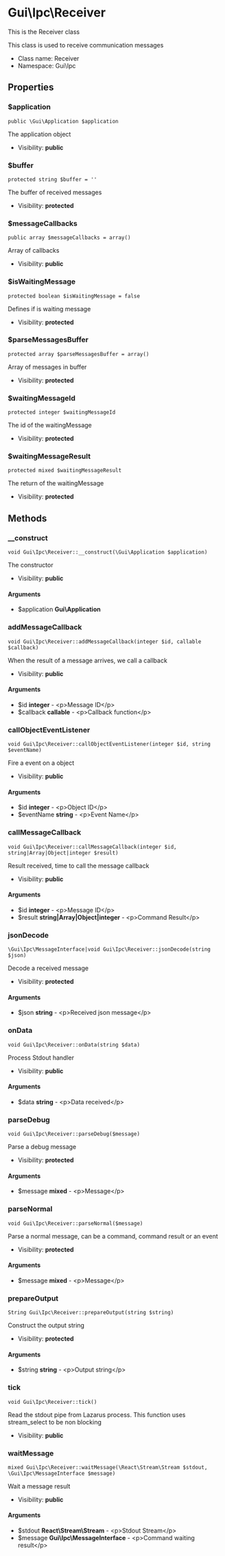 Gui\Ipc\Receiver
===============

This is the Receiver class

This class is used to receive communication messages


* Class name: Receiver
* Namespace: Gui\Ipc





Properties
----------


### $application

    public \Gui\Application $application

The application object



* Visibility: **public**


### $buffer

    protected string $buffer = ''

The buffer of received messages



* Visibility: **protected**


### $messageCallbacks

    public array $messageCallbacks = array()

Array of callbacks



* Visibility: **public**


### $isWaitingMessage

    protected boolean $isWaitingMessage = false

Defines if is waiting message



* Visibility: **protected**


### $parseMessagesBuffer

    protected array $parseMessagesBuffer = array()

Array of messages in buffer



* Visibility: **protected**


### $waitingMessageId

    protected integer $waitingMessageId

The id of the waitingMessage



* Visibility: **protected**


### $waitingMessageResult

    protected mixed $waitingMessageResult

The return of the waitingMessage



* Visibility: **protected**


Methods
-------


### __construct

    void Gui\Ipc\Receiver::__construct(\Gui\Application $application)

The constructor



* Visibility: **public**


#### Arguments
* $application **Gui\Application**



### addMessageCallback

    void Gui\Ipc\Receiver::addMessageCallback(integer $id, callable $callback)

When the result of a message arrives, we call a callback



* Visibility: **public**


#### Arguments
* $id **integer** - &lt;p&gt;Message ID&lt;/p&gt;
* $callback **callable** - &lt;p&gt;Callback function&lt;/p&gt;



### callObjectEventListener

    void Gui\Ipc\Receiver::callObjectEventListener(integer $id, string $eventName)

Fire a event on a object



* Visibility: **public**


#### Arguments
* $id **integer** - &lt;p&gt;Object ID&lt;/p&gt;
* $eventName **string** - &lt;p&gt;Event Name&lt;/p&gt;



### callMessageCallback

    void Gui\Ipc\Receiver::callMessageCallback(integer $id, string|Array|Object|integer $result)

Result received, time to call the message callback



* Visibility: **public**


#### Arguments
* $id **integer** - &lt;p&gt;Message ID&lt;/p&gt;
* $result **string|Array|Object|integer** - &lt;p&gt;Command Result&lt;/p&gt;



### jsonDecode

    \Gui\Ipc\MessageInterface|void Gui\Ipc\Receiver::jsonDecode(string $json)

Decode a received message



* Visibility: **protected**


#### Arguments
* $json **string** - &lt;p&gt;Received json message&lt;/p&gt;



### onData

    void Gui\Ipc\Receiver::onData(string $data)

Process Stdout handler



* Visibility: **public**


#### Arguments
* $data **string** - &lt;p&gt;Data received&lt;/p&gt;



### parseDebug

    void Gui\Ipc\Receiver::parseDebug($message)

Parse a debug message



* Visibility: **protected**


#### Arguments
* $message **mixed** - &lt;p&gt;Message&lt;/p&gt;



### parseNormal

    void Gui\Ipc\Receiver::parseNormal($message)

Parse a normal message, can be a command, command result or an event



* Visibility: **protected**


#### Arguments
* $message **mixed** - &lt;p&gt;Message&lt;/p&gt;



### prepareOutput

    String Gui\Ipc\Receiver::prepareOutput(string $string)

Construct the output string



* Visibility: **protected**


#### Arguments
* $string **string** - &lt;p&gt;Output string&lt;/p&gt;



### tick

    void Gui\Ipc\Receiver::tick()

Read the stdout pipe from Lazarus process. This function uses
stream_select to be non blocking



* Visibility: **public**




### waitMessage

    mixed Gui\Ipc\Receiver::waitMessage(\React\Stream\Stream $stdout, \Gui\Ipc\MessageInterface $message)

Wait a message result



* Visibility: **public**


#### Arguments
* $stdout **React\Stream\Stream** - &lt;p&gt;Stdout Stream&lt;/p&gt;
* $message **Gui\Ipc\MessageInterface** - &lt;p&gt;Command waiting result&lt;/p&gt;


